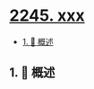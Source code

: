# [2245. xxx](https://github.com/Tdahuyou/TNotes.leetcode/tree/main/notes/2245.%20xxx)

<!-- region:toc -->

- [1. 📝 概述](#1--概述)

<!-- endregion:toc -->

## 1. 📝 概述

